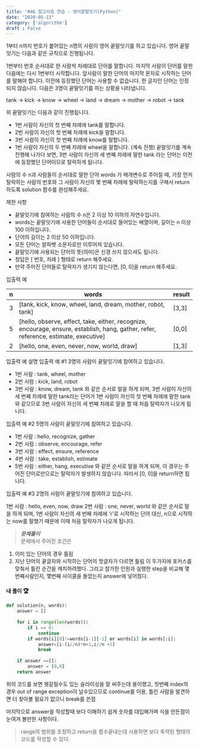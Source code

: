 ```yaml
---
title: "#46 알고리즘 연습 - 영어끝말잇기(Python)"
date: "2020-05-13"
category: ['algorithm']
draft : False
---
```


1부터 n까지 번호가 붙어있는 n명의 사람이 영어 끝말잇기를 하고 있습니다. 영어 끝말잇기는 다음과 같은 규칙으로 진행됩니다.

1번부터 번호 순서대로 한 사람씩 차례대로 단어를 말합니다.
마지막 사람이 단어를 말한 다음에는 다시 1번부터 시작합니다.
앞사람이 말한 단어의 마지막 문자로 시작하는 단어를 말해야 합니다.
이전에 등장했던 단어는 사용할 수 없습니다.
한 글자인 단어는 인정되지 않습니다.
다음은 3명이 끝말잇기를 하는 상황을 나타냅니다.

tank → kick → know → wheel → land → dream → mother → robot → tank

위 끝말잇기는 다음과 같이 진행됩니다.

* 1번 사람이 자신의 첫 번째 차례에 tank를 말합니다.
* 2번 사람이 자신의 첫 번째 차례에 kick을 말합니다.
* 3번 사람이 자신의 첫 번째 차례에 know를 말합니다.
* 1번 사람이 자신의 두 번째 차례에 wheel을 말합니다.
(계속 진행)
끝말잇기를 계속 진행해 나가다 보면, 3번 사람이 자신의 세 번째 차례에 말한 tank 라는 단어는 이전에 등장했던 단어이므로 탈락하게 됩니다.

사람의 수 n과 사람들이 순서대로 말한 단어 words 가 매개변수로 주어질 때, 가장 먼저 탈락하는 사람의 번호와 그 사람이 자신의 몇 번째 차례에 탈락하는지를 구해서 return 하도록 solution 함수를 완성해주세요.


제한 사항

* 끝말잇기에 참여하는 사람의 수 n은 2 이상 10 이하의 자연수입니다.
* words는 끝말잇기에 사용한 단어들이 순서대로 들어있는 배열이며, 길이는 n 이상 100 이하입니다.
* 단어의 길이는 2 이상 50 이하입니다.
* 모든 단어는 알파벳 소문자로만 이루어져 있습니다.
* 끝말잇기에 사용되는 단어의 뜻(의미)은 신경 쓰지 않으셔도 됩니다.
* 정답은 [ 번호, 차례 ] 형태로 return 해주세요.
* 만약 주어진 단어들로 탈락자가 생기지 않는다면, [0, 0]을 return 해주세요.


입출력 예

|n|	words|	result|
|-|-|-|
|3|	[tank, kick, know, wheel, land, dream, mother, robot, tank]	|[3,3]|
|5|	[hello, observe, effect, take, either, recognize, encourage, ensure, establish, hang, gather, refer, reference, estimate, executive]|	[0,0]|
|2|	[hello, one, even, never, now, world, draw]|	[1,3]|

입출력 예 설명
입출력 예 #1
3명의 사람이 끝말잇기에 참여하고 있습니다.

* 1번 사람 : tank, wheel, mother
* 2번 사람 : kick, land, robot
* 3번 사람 : know, dream, tank
와 같은 순서로 말을 하게 되며, 3번 사람이 자신의 세 번째 차례에 말한 tank라는 단어가 1번 사람이 자신의 첫 번째 차례에 말한 tank와 같으므로 3번 사람이 자신의 세 번째 차례로 말을 할 때 처음 탈락자가 나오게 됩니다.

입출력 예 #2
5명의 사람이 끝말잇기에 참여하고 있습니다.

* 1번 사람 : hello, recognize, gather
* 2번 사람 : observe, encourage, refer
* 3번 사람 : effect, ensure, reference
* 4번 사람 : take, establish, estimate
* 5번 사람 : either, hang, executive
와 같은 순서로 말을 하게 되며, 이 경우는 주어진 단어로만으로는 탈락자가 발생하지 않습니다. 따라서 [0, 0]을 return하면 됩니다.

입출력 예 #3
2명의 사람이 끝말잇기에 참여하고 있습니다.

1번 사람 : hello, even, now, draw
2번 사람 : one, never, world
와 같은 순서로 말을 하게 되며, 1번 사람이 자신의 세 번째 차례에 'r'로 시작하는 단어 대신, n으로 시작하는 now를 말했기 때문에 이때 처음 탈락자가 나오게 됩니다.

>__*문제풀이*__   
문제에서 주어진 조건은
1. 이미 있는 단어의 경우 틀림
2. 지난 단어의 끝글자와 시작하는 단어의 첫글자가 다르면 틀림
이 두가지에 포커스를 맞춰서 틀린 순간을 캐치하려했다.
그리고 참가한 인원과 실행한 step을 비교해 몇번째사람인지, 몇번째 사이클을 돌았는지 answer에 넣어줬다.


#### 내 풀이 🏆
```python
def solution(n, words):
    answer = []
    
    for i in range(len(words)):
        if i == 0:
            continue
        if words[i][0]!=words[i-1][-1] or words[i] in words[:i]:
            answer=[i-(i//n)*n+1,i//n +1]
            break
    
    if answer ==[]:
        answer = [0,0]
    return answer
```

위의 코드를 보면 헷갈릴수도 있는 슬라이싱을 잘 써주는데 용이했고,
첫번째 index의 경우 out of range exception이 날수있으므로 continue를 이용,
틀린 사람을 발견하면 더 찾아볼 필요가 없으니 break를 쓴점

마지막으로 answer을 작성할때 보다 이해하기 쉽게 숫자를 대입해가며 식을 만든점이 눈여겨 볼만한 사항이다.

>range의 범위를 조정하고 return을 함수끝내는데 사용하면 보다
축약된 형태의 코드를 작성할 수 있다.